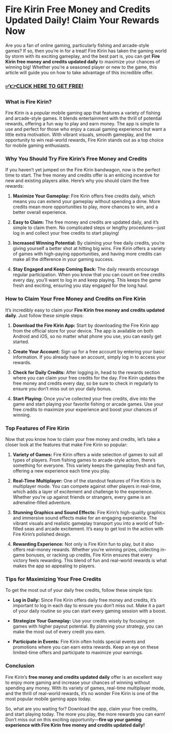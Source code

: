 # Fire Kirin Free Money and Credits Updated Daily! Claim Your Rewards Now

Are you a fan of online gaming, particularly fishing and arcade-style games? If so, then you’re in for a treat! Fire Kirin has taken the gaming world by storm with its exciting gameplay, and the best part is, you can get **Fire Kirin free money and credits updated daily** to maximize your chances of winning big! Whether you’re a seasoned player or new to the game, this article will guide you on how to take advantage of this incredible offer.

### [✅👉CLICK HERE TO GET FREE!](https://freerewards.xyz/fire/kirin/)

### What is Fire Kirin?

Fire Kirin is a popular mobile gaming app that features a variety of fishing and arcade-style games. It blends entertainment with the thrill of potential rewards, offering a fun way to play and earn money. The app is simple to use and perfect for those who enjoy a casual gaming experience but want a little extra motivation. With vibrant visuals, smooth gameplay, and the opportunity to win real-world rewards, Fire Kirin stands out as a top choice for mobile gaming enthusiasts.

### Why You Should Try Fire Kirin’s Free Money and Credits

If you haven’t yet jumped on the Fire Kirin bandwagon, now is the perfect time to start. The free money and credits offer is an enticing incentive for new and existing players alike. Here’s why you should claim the free rewards:

1. **Maximize Your Gameplay:**
   Fire Kirin offers free credits daily, which means you can extend your gameplay without spending a dime. More credits mean more opportunities to play, more chances to win, and a better overall experience.

2. **Easy to Claim:**
   The free money and credits are updated daily, and it’s simple to claim them. No complicated steps or lengthy procedures—just log in and collect your free credits to start playing!

3. **Increased Winning Potential:**
   By claiming your free daily credits, you’re giving yourself a better shot at hitting big wins. Fire Kirin offers a variety of games with high-paying opportunities, and having more credits can make all the difference in your gaming success.

4. **Stay Engaged and Keep Coming Back:**
   The daily rewards encourage regular participation. When you know that you can count on free credits every day, you’ll want to log in and keep playing. This keeps the game fresh and exciting, ensuring you stay engaged for the long haul.

### How to Claim Your Free Money and Credits on Fire Kirin

It’s incredibly easy to claim your **Fire Kirin free money and credits updated daily**. Just follow these simple steps:

1. **Download the Fire Kirin App:**
   Start by downloading the Fire Kirin app from the official store for your device. The app is available on both Android and iOS, so no matter what phone you use, you can easily get started.

2. **Create Your Account:**
   Sign up for a free account by entering your basic information. If you already have an account, simply log in to access your rewards.

3. **Check for Daily Credits:**
   After logging in, head to the rewards section where you can claim your free credits for the day. Fire Kirin updates the free money and credits every day, so be sure to check in regularly to ensure you don’t miss out on your daily bonus.

4. **Start Playing:**
   Once you’ve collected your free credits, dive into the game and start playing your favorite fishing or arcade games. Use your free credits to maximize your experience and boost your chances of winning.

### Top Features of Fire Kirin

Now that you know how to claim your free money and credits, let’s take a closer look at the features that make Fire Kirin so popular:

1. **Variety of Games:**
   Fire Kirin offers a wide selection of games to suit all types of players. From fishing games to arcade-style action, there’s something for everyone. This variety keeps the gameplay fresh and fun, offering a new experience each time you play.

2. **Real-Time Multiplayer:**
   One of the standout features of Fire Kirin is its multiplayer mode. You can compete against other players in real-time, which adds a layer of excitement and challenge to the experience. Whether you’re up against friends or strangers, every game is an adrenaline-filled adventure.

3. **Stunning Graphics and Sound Effects:**
   Fire Kirin’s high-quality graphics and immersive sound effects make for an engaging experience. The vibrant visuals and realistic gameplay transport you into a world of fish-filled seas and arcade excitement. It’s easy to get lost in the action with Fire Kirin’s polished design.

4. **Rewarding Experience:**
   Not only is Fire Kirin fun to play, but it also offers real-money rewards. Whether you’re winning prizes, collecting in-game bonuses, or racking up credits, Fire Kirin ensures that every victory feels rewarding. This blend of fun and real-world rewards is what makes the app so appealing to players.

### Tips for Maximizing Your Free Credits

To get the most out of your daily free credits, follow these simple tips:

- **Log in Daily:** Since Fire Kirin offers daily free money and credits, it’s important to log in each day to ensure you don’t miss out. Make it a part of your daily routine so you can start every gaming session with a boost.

- **Strategize Your Gameplay:** Use your credits wisely by focusing on games with higher payout potential. By planning your strategy, you can make the most out of every credit you earn.

- **Participate in Events:** Fire Kirin often holds special events and promotions where you can earn extra rewards. Keep an eye on these limited-time offers and participate to maximize your earnings.

### Conclusion

Fire Kirin’s **free money and credits updated daily** offer is an excellent way to enjoy more gaming and increase your chances of winning without spending any money. With its variety of games, real-time multiplayer mode, and the thrill of real-world rewards, it’s no wonder Fire Kirin is one of the most popular mobile gaming apps today.

So, what are you waiting for? Download the app, claim your free credits, and start playing today. The more you play, the more rewards you can earn! Don’t miss out on this exciting opportunity—**fire up your gaming experience with Fire Kirin free money and credits updated daily!**
